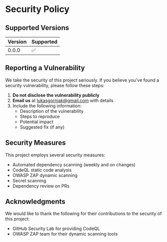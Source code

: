 # Security Policy

## Supported Versions

| Version | Supported          |
| ------- | ------------------ |
| 0.0.0   | :white_check_mark: |

## Reporting a Vulnerability

We take the security of this project seriously. If you believe you've found a security vulnerability, please follow these steps:

1. **Do not disclose the vulnerability publicly**
2. **Email us** at [lukasgorniak@gmail.com](mailto:lukasgorniak@gmail.com) with details
3. Include the following information:
   - Description of the vulnerability
   - Steps to reproduce
   - Potential impact
   - Suggested fix (if any)

## Security Measures

This project employs several security measures:

- Automated dependency scanning (weekly and on changes)
- CodeQL static code analysis
- OWASP ZAP dynamic scanning
- Secret scanning
- Dependency review on PRs

## Acknowledgments

We would like to thank the following for their contributions to the security of this project:

- GitHub Security Lab for providing CodeQL
- OWASP ZAP team for their dynamic scanning tools
